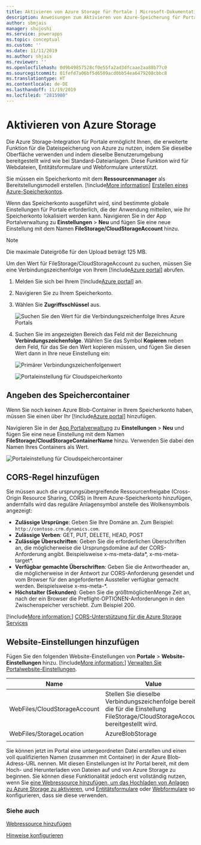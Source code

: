 ```yaml
---
title: Aktivieren von Azure Storage für Portale | Microsoft-Dokumentation
description: Anweisungen zum Aktivieren von Azure-Speicherung für Portale, um die größere Speicherungsfunktion von Azure zu nutzen.
author: sbmjais
manager: shujoshi
ms.service: powerapps
ms.topic: conceptual
ms.custom: ''
ms.date: 11/11/2019
ms.author: shjais
ms.reviewer: ''
ms.openlocfilehash: 0d9b49857528cf0e55fa2ad3dfcaae2aa88b77c0
ms.sourcegitcommit: 01fefd7a06bf5d6509acd0bb54ea6479208cbbc8
ms.translationtype: HT
ms.contentlocale: de-DE
ms.lasthandoff: 11/19/2019
ms.locfileid: "2815980"
---
```

# <a name="enable-azure-storage"></a>Aktivieren von Azure Storage

Die Azure Storage-Integration für Portale ermöglicht Ihnen, die erweiterte Funktion für die Dateispeicherung von Azure zu nutzen, indem Sie dieselbe Oberfläche verwenden und indem dieselbe Benutzerumgebung bereitgestellt wird wie bei Standard-Dateianlagen. Diese Funktion wird für Webdateien, Entitätsformulare und Webformulare unterstützt.

Sie müssen ein Speicherkonto mit dem **Ressourcenmanager** als Bereitstellungsmodell erstellen. [!include[More information](../../includes/proc-more-information.md)] [Erstellen eines Azure-Speicherkontos](https://docs.microsoft.com/azure/storage/storage-create-storage-account#create-a-storage-account).

Wenn das Speicherkonto ausgeführt wird, sind bestimmte globale Einstellungen für Portale erforderlich, die der Anwendung mitteilen, wie Ihr Speicherkonto lokalisiert werden kann. Navigieren Sie in der App Portalverwaltung zu **Einstellungen** > **Neu** und fügen Sie eine neue Einstellung mit dem Namen **FileStorage/CloudStorageAccount** hinzu.

> [!NOTE]
> Die maximale Dateigröße für den Upload beträgt 125 MB.

Um den Wert für FileStorage/CloudStorageAccount zu suchen, müssen Sie eine Verbindungszeichenfolge von Ihrem [!include[Azure portal](../../includes/pn-azure-portal.md)] abrufen.

1. Melden Sie sich bei Ihrem [!include[Azure portal](../../includes/pn-azure-portal.md)] an.

2. Navigieren Sie zu Ihrem Speicherkonto.

3. Wählen Sie **Zugriffsschlüssel** aus.

    ![Suchen Sie den Wert für die Verbindungszeichenfolge Ihres Azure Portals](media/key-azure-storage.png "Suchen Sie den Wert für die Verbindungszeichenfolge Ihres Azure Portals")

4. Suchen Sie im angezeigten Bereich das Feld mit der Bezeichnung **Verbindungszeichenfolge**. Wählen Sie das Symbol **Kopieren** neben dem Feld, für das Sie den Wert kopieren müssen, und fügen Sie diesen Wert dann in Ihre neue Einstellung ein:

    ![Primärer Verbindungszeichenfolgenwert](media/primary-connection-string-azure-storage.png "Primärer Verbindungszeichenfolgenwert")

    ![Portaleinstellung für Cloudspeicherkonto](media/portal-site-setting-cloud-storage-account.png "Portaleinstellung für Ihr Cloudspeicherkonto")

## <a name="specify-the-storage-container"></a>Angeben des Speichercontainer

Wenn Sie noch keinen Azure Blob-Container in Ihrem Speicherkonto haben, müssen Sie einen über Ihr [!include[Azure portal](../../includes/pn-azure-portal.md)] hinzufügen.

Navigieren Sie in der [App Portalverwaltung](configure/configure-portal.md) zu **Einstellungen** > **Neu** und fügen Sie eine neue Einstellung mit dem Namen **FileStorage/CloudStorageContainerName** hinzu. Verwenden Sie dabei den Namen Ihres Containers als Wert.

![Portaleinstellung für Cloudspeichercontainer](media/portal-site-setting-cloud-storage-container.png "Portaleinstellung für Ihren Cloudspeichercontainer")

## <a name="add-cors-rule"></a>CORS-Regel hinzufügen

Sie müssen auch die ursprungsübergreifende Ressourcenfreigabe (Cross-Origin Resource Sharing, CORS) in Ihrem Azure-Speicherkonto hinzufügen, andernfalls wird das reguläre Anlagensymbol anstelle des Wolkensymbols angezeigt:

- **Zulässige Ursprünge**: Geben Sie Ihre Domäne an. Zum Beispiel: `http://contoso.crm.dynamics.com`.
- **Zulässige Verben**: GET, PUT, DELETE, HEAD, POST
- **Zulässige Überschriften**: Geben Sie die erforderlichen Überschriften an, die möglicherweise die Ursprungsdomäne auf der CORS-Anforderung angibt. Beispielsweise x-ms-meta-data\*, x-ms-meta-target\*. 
- **Verfügbar gemachte Überschriften**: Geben Sie die Antwortheader an, die möglicherweise in der Antwort zur CORS-Anforderung gesendet und vom Browser für den angeforderten Aussteller verfügbar gemacht werden. Beispielsweise x-ms-meta-\*.
- **Höchstalter (Sekunden)**: Geben Sie die größtmöglichenMenge Zeit an, nach der ein Browser die Preflight-OPTIONEN-Anforderungen in den Zwischenspeicher verschiebt. Zum Beispiel 200.
 
[!include[More information:](../../includes/proc-more-information.md)] [CORS-Unterstützung für die Azure Storage Services](https://docs.microsoft.com/rest/api/storageservices/cross-origin-resource-sharing--cors--support-for-the-azure-storage-services)

## <a name="add-site-settings"></a>Website-Einstellungen hinzufügen

Fügen Sie den folgenden Website-Einstellungen von **Portale** > **Website-Einstellungen** hinzu. [!include[More information:](../../includes/proc-more-information.md)] [Verwalten Sie Portalwebsite-Einstellungen](configure/configure-site-settings.md#manage-portal-site-settings).

|Name|Value|
|-----|-----|
|WebFiles/CloudStorageAccount|Stellen Sie dieselbe Verbindungszeichenfolge bereit, die für die Einstellung FileStorage/CloudStorageAccount bereitgestellt wird.|
|WebFiles/StorageLocation|AzureBlobStorage|
|||

Sie können jetzt im Portal eine untergeordneten Datei erstellen und einen voll qualifizierten Namen (zusammen mit Container) in der Azure Blob-Adress-URL nennen. Mit diesen Einstellungen ist Ihr Portal bereit, mit dem Hoch- und Herunterladen von Dateien auf und von Azure Storage zu beginnen. Sie können diese Funktionalität jedoch erst vollständig nutzen, wenn Sie [eine Webressource hinzufügen, um das Hochladen von Anlagen zu Azure Storage zu aktivieren](add-web-resource.md), und [Entitätsformulare](configure-notes.md#notes-configuration-for-entity-forms) oder [Webformulare](configure-notes.md#notes-configuration-for-web-forms) so konfigurieren, dass sie diese verwenden.

### <a name="see-also"></a>Siehe auch

[Webressource hinzufügen](add-web-resource.md)

[Hinweise konfigurieren](configure-notes.md)
